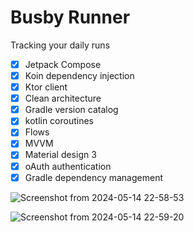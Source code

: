 # Busby Runner
Tracking your daily runs

- [x] Jetpack Compose
- [x] Koin dependency injection
- [x] Ktor client
- [x] Clean architecture
- [x] Gradle version catalog
- [x] kotlin coroutines
- [x] Flows
- [x] MVVM
- [x] Material design 3
- [x] oAuth authentication
- [x] Gradle dependency management
      
![Screenshot from 2024-05-14 22-58-53](https://github.com/steve1rm/BusbyRunner/assets/14260802/a561cdef-0819-4d9d-953f-660b48f7a9b4)

![Screenshot from 2024-05-14 22-59-20](https://github.com/steve1rm/BusbyRunner/assets/14260802/9838a3c7-7521-4897-a9c9-13d3e0af67f0)

